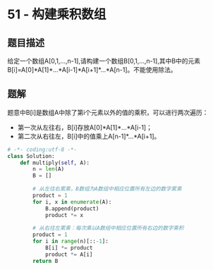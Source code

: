 # 51 - 构建乘积数组

## 题目描述
给定一个数组A[0,1,...,n-1],请构建一个数组B[0,1,...,n-1],其中B中的元素B[i]=A[0]\*A[1]\*...\*A[i-1]\*A[i+1]\*...\*A[n-1]。不能使用除法。



## 题解
题意中B[i]是数组A中除了第i个元素以外的值的乘积，可以进行两次遍历：
* 第一次从左往右，B[i]存放A[0]\*A[1]\*...\*A[i-1]；
* 第二次从右往左，B[i]中的值乘上A[n-1]\*...\*A[i+1]。

```python
# -*- coding:utf-8 -*-
class Solution:
    def multiply(self, A):
        n = len(A)
        B = []
 
        # 从左往右累乘，B数组为A数组中相应位置所有左边的数字累乘
        product = 1
        for i, x in enumerate(A):
            B.append(product)
            product *= x
 
        # 从右往左累乘：每次乘以A数组中相应位置所有右边的数字乘积
        product = 1
        for i in range(n)[::-1]:
            B[i] *= product
            product *= A[i]
        return B

```
